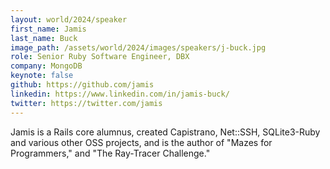 ```yaml
---
layout: world/2024/speaker
first_name: Jamis
last_name: Buck
image_path: /assets/world/2024/images/speakers/j-buck.jpg
role: Senior Ruby Software Engineer, DBX
company: MongoDB
keynote: false
github: https://github.com/jamis
linkedin: https://www.linkedin.com/in/jamis-buck/
twitter: https://twitter.com/jamis
---
```


Jamis is a Rails core alumnus, created Capistrano, Net::SSH, SQLite3-Ruby and various other OSS projects, and is the author of "Mazes for Programmers," and "The Ray-Tracer Challenge."